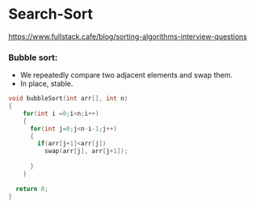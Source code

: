 # Search-Sort 

https://www.fullstack.cafe/blog/sorting-algorithms-interview-questions
### Bubble sort: 
  - We repeatedly compare two adjacent elements and swap them.
  - In place, stable.

```cpp
void bubbleSort(int arr[], int n)
{
    for(int i =0;i<n;i++)
    {
      for(int j=0;j<n-i-1;j++)
      {
        if(arr[j+1]<arr[j])
          swap(arr[j], arr[j+1]);
        
      }
    }
  
  return 0;
}
